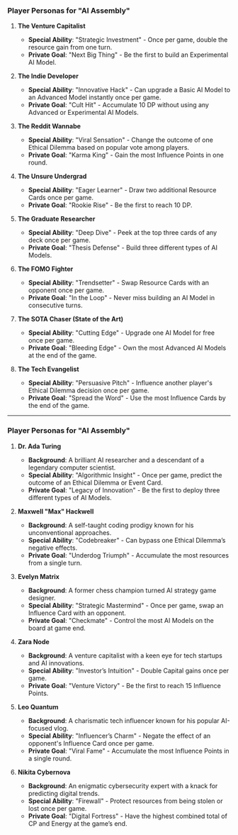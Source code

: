 ### Player Personas for "AI Assembly"

1. **The Venture Capitalist**
   - **Special Ability**: "Strategic Investment" - Once per game, double the resource gain from one turn.
   - **Private Goal**: "Next Big Thing" - Be the first to build an Experimental AI Model.

2. **The Indie Developer**
   - **Special Ability**: "Innovative Hack" - Can upgrade a Basic AI Model to an Advanced Model instantly once per game.
   - **Private Goal**: "Cult Hit" - Accumulate 10 DP without using any Advanced or Experimental AI Models.

3. **The Reddit Wannabe**
   - **Special Ability**: "Viral Sensation" - Change the outcome of one Ethical Dilemma based on popular vote among players.
   - **Private Goal**: "Karma King" - Gain the most Influence Points in one round.

4. **The Unsure Undergrad**
   - **Special Ability**: "Eager Learner" - Draw two additional Resource Cards once per game.
   - **Private Goal**: "Rookie Rise" - Be the first to reach 10 DP.

5. **The Graduate Researcher**
   - **Special Ability**: "Deep Dive" - Peek at the top three cards of any deck once per game.
   - **Private Goal**: "Thesis Defense" - Build three different types of AI Models.

6. **The FOMO Fighter**
   - **Special Ability**: "Trendsetter" - Swap Resource Cards with an opponent once per game.
   - **Private Goal**: "In the Loop" - Never miss building an AI Model in consecutive turns.

7. **The SOTA Chaser (State of the Art)**
   - **Special Ability**: "Cutting Edge" - Upgrade one AI Model for free once per game.
   - **Private Goal**: "Bleeding Edge" - Own the most Advanced AI Models at the end of the game.

8. **The Tech Evangelist**
   - **Special Ability**: "Persuasive Pitch" - Influence another player's Ethical Dilemma decision once per game.
   - **Private Goal**: "Spread the Word" - Use the most Influence Cards by the end of the game.

---

### Player Personas for "AI Assembly"

1. **Dr. Ada Turing**
   - **Background**: A brilliant AI researcher and a descendant of a legendary computer scientist.
   - **Special Ability**: "Algorithmic Insight" - Once per game, predict the outcome of an Ethical Dilemma or Event Card.
   - **Private Goal**: "Legacy of Innovation" - Be the first to deploy three different types of AI Models.

2. **Maxwell "Max" Hackwell**
   - **Background**: A self-taught coding prodigy known for his unconventional approaches.
   - **Special Ability**: "Codebreaker" - Can bypass one Ethical Dilemma’s negative effects.
   - **Private Goal**: "Underdog Triumph" - Accumulate the most resources from a single turn.

3. **Evelyn Matrix**
   - **Background**: A former chess champion turned AI strategy game designer.
   - **Special Ability**: "Strategic Mastermind" - Once per game, swap an Influence Card with an opponent.
   - **Private Goal**: "Checkmate" - Control the most AI Models on the board at game end.

4. **Zara Node**
   - **Background**: A venture capitalist with a keen eye for tech startups and AI innovations.
   - **Special Ability**: "Investor’s Intuition" - Double Capital gains once per game.
   - **Private Goal**: "Venture Victory" - Be the first to reach 15 Influence Points.

5. **Leo Quantum**
   - **Background**: A charismatic tech influencer known for his popular AI-focused vlog.
   - **Special Ability**: "Influencer’s Charm" - Negate the effect of an opponent's Influence Card once per game.
   - **Private Goal**: "Viral Fame" - Accumulate the most Influence Points in a single round.

6. **Nikita Cybernova**
   - **Background**: An enigmatic cybersecurity expert with a knack for predicting digital trends.
   - **Special Ability**: "Firewall" - Protect resources from being stolen or lost once per game.
   - **Private Goal**: "Digital Fortress" - Have the highest combined total of CP and Energy at the game’s end.

